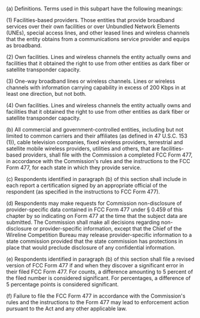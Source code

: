 (a) Definitions. Terms used in this subpart have the following meanings:

(1) Facilities-based providers. Those entities that provide broadband services over their own facilities or over Unbundled Network Elements (UNEs), special access lines, and other leased lines and wireless channels that the entity obtains from a communications service provider and equips as broadband.

(2) Own facilities. Lines and wireless channels the entity actually owns and facilities that it obtained the right to use from other entities as dark fiber or satellite transponder capacity.

(3) One-way broadband lines or wireless channels. Lines or wireless channels with information carrying capability in excess of 200 Kbps in at least one direction, but not both.
                                    

(4) Own facilities. Lines and wireless channels the entity actually owns and facilities that it obtained the right to use from other entities as dark fiber or satellite transponder capacity.

(b) All commercial and government-controlled entities, including but not limited to common carriers and their affiliates (as defined in 47 U.S.C. 153 (1)), cable television companies, fixed wireless providers, terrestrial and satellite mobile wireless providers, utilities and others, that are facilities-based providers, shall file with the Commission a completed FCC Form 477, in accordance with the Commission's rules and the instructions to the FCC Form 477, for each state in which they provide service.

(c) Respondents identified in paragraph (b) of this section shall include in each report a certification signed by an appropriate official of the respondent (as specified in the instructions to FCC Form 477).

(d) Respondents may make requests for Commission non-disclosure of provider-specific data contained in FCC Form 477 under § 0.459 of this chapter by so indicating on Form 477 at the time that the subject data are submitted. The Commission shall make all decisions regarding non-disclosure or provider-specific information, except that the Chief of the Wireline Competition Bureau may release provider-specific information to a state commission provided that the state commission has protections in place that would preclude disclosure of any confidential information.

(e) Respondents identified in paragraph (b) of this section shall file a revised version of FCC Form 477 if and when they discover a significant error in their filed FCC Form 477. For counts, a difference amounting to 5 percent of the filed number is considered significant. For percentages, a difference of 5 percentage points is considered significant.

(f) Failure to file the FCC Form 477 in accordance with the Commission's rules and the instructions to the Form 477 may lead to enforcement action pursuant to the Act and any other applicable law.

